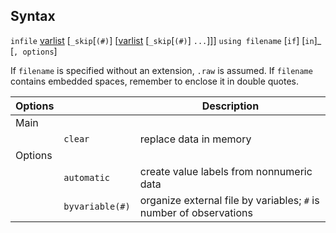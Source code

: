 ## Syntax

`infile`
[varlist](http://www.stata.com/help.cgi?varlist)
\[`_skip`\[`(#)`\]
\[[varlist](http://www.stata.com/help.cgi?varlist)
\[`_skip`\[`(#)`\] `...`\]\]\] `using filename` <span
class="command">\[`if`\] \[`in`\]_ \[`, options`\]

If `filename` is specified without an extension, `.raw` is assumed. If
`filename` contains embedded spaces, remember to enclose it in double
quotes.

| Options |                 | Description                                                        |
|---------|-----------------|--------------------------------------------------------------------|
| Main    |                 |                                                                    |
|         | `clear`         | replace data in memory                                             |
| Options |                 |                                                                    |
|         | `automatic`     | create value labels from nonnumeric data                           |
|         | `byvariable(#)` | organize external file by variables; `#` is number of observations |

